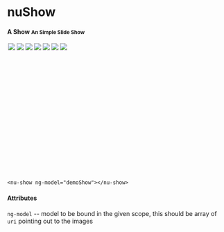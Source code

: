 # nuShow

#### A Show <small>An Simple Slide Show</small>
<div style="
margin: auto;
width: 500px;
height: 300px;
">
  <nu-show>
    <img src="http://farm4.staticflickr.com/3690/12852625125_849b3164cc_h.jpg">
    <img src="http://farm9.staticflickr.com/8042/7918423710_e6dd168d7c_b.jpg">
    <img src="http://farm9.staticflickr.com/8449/7918424278_4835c85e7a_b.jpg">
    <img src="http://farm9.staticflickr.com/8457/7918424412_bb641455c7_b.jpg">
    <img src="http://farm9.staticflickr.com/8179/7918424842_c79f7e345c_b.jpg">
    <img src="http://farm9.staticflickr.com/8315/7918425138_b739f0df53_b.jpg">
    <img src="http://farm9.staticflickr.com/8461/7918425364_fe6753aa75_b.jpg">
  </nu-show>
</div>

    <nu-show ng-model="demoShow"></nu-show>

#### Attributes
`ng-model` -- model to be bound in the given scope, this should be array of `uri` pointing out to the images
